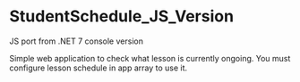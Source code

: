 # StudentSchedule_JS_Version
JS port from .NET 7 console version

Simple web application to check what lesson is currently ongoing.
You must configure lesson schedule in app array to use it.

